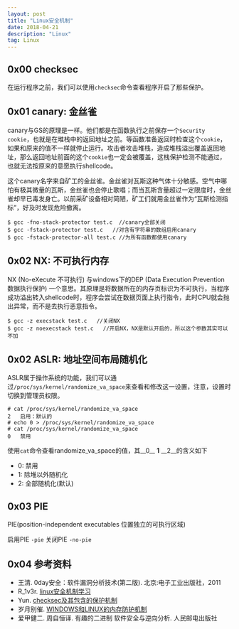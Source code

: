 ```yaml
---
layout: post
title: "Linux安全机制"
date: 2018-04-21 
description: "Linux"
tag: Linux
---
```


## 0x00 checksec

在运行程序之前，我们可以使用`checksec`命令查看程序开启了那些保护。

## 0x01 canary: 金丝雀

canary与GS的原理是一样。他们都是在函数执行之前保存一个`Security cookie`，也就是在堆栈中的返回地址之前。等函数准备返回时检查这个`cookie`，如果和原来的值不一样就停止运行。攻击者攻击堆栈，造成堆栈溢出覆盖返回地址，那么返回地址前面的这个`cookie`也一定会被覆盖，这栈保护检测不能通过，也就无法按原来的意愿执行shellcode。

这个canary名字来自矿工的金丝雀。金丝雀对瓦斯这种气体十分敏感。空气中哪怕有极其微量的瓦斯，金丝雀也会停止歌唱；而当瓦斯含量超过一定限度时，金丝雀却早已毒发身亡。以前采矿设备相对简陋，矿工们就用金丝雀作为“瓦斯检测指标”，好及时发现危险撤离。

```shell
$ gcc -fno-stack-protector test.c  //canary全部关闭
$ gcc -fstack-protector test.c   //对含有字符串的数组启用canary
$ gcc -fstack-protector-all test.c //为所有函数都使用canary
```

## 0x02 NX: 不可执行内存

NX (No-eXecute 不可执行) 与windows下的DEP (Data Execution Prevention 数据执行保护) 一个意思。其原理是将数据所在的内存页标识为不可执行，当程序成功溢出转入shellcode时，程序会尝试在数据页面上执行指令，此时CPU就会抛出异常，而不是去执行恶意指令。

```shell
$ gcc -z execstack test.c   //关闭NX
$ gcc -z noexecstack test.c   //开启NX，NX是默认开启的，所以这个参数其实可以不加
```

## 0x02 ASLR: 地址空间布局随机化

ASLR属于操作系统的功能，我们可以通过`/proc/sys/kernel/randomize_va_space`来查看和修改这一设置，注意，设置时切换到管理员权限。

```shell
# cat /proc/sys/kernel/randomize_va_space
2   启用：默认的
# echo 0 > /proc/sys/kernel/randomize_va_space
# cat /proc/sys/kernel/randomize_va_space
0   禁用
```

使用`cat`命令查看randomize_va_space的值，其__0__ __1__ __2__的含义如下

+ 0: 禁用
+ 1: 除堆以外随机化
+ 2: 全部随机化(默认)

## 0x03 PIE

PIE(position-independent executables 位置独立的可执行区域)

启用PIE `-pie`
关闭PIE `-no-pie`

## 0x04 参考资料

+ 王清. 0day安全：软件漏洞分析技术(第二版). 北京:电子工业出版社，2011
+ R_1v3r. [linux安全机制学习](https://blog.csdn.net/qq_20307987/article/details/51307820)
+ Yun. [checksec及其包含的保护机制](http://yunnigu.dropsec.xyz/2016/10/08/checksec%E5%8F%8A%E5%85%B6%E5%8C%85%E5%90%AB%E7%9A%84%E4%BF%9D%E6%8A%A4%E6%9C%BA%E5%88%B6/)
+ 岁月别催. [WINDOWS和LINUX的内存防护机制](https://blog.csdn.net/x_nirvana/article/details/61420056)
+ 爱甲健二. 周自恒译. 有趣的二进制 软件安全与逆向分析. 人民邮电出版社